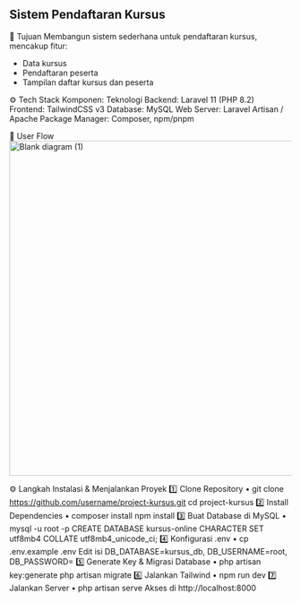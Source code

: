 ## Sistem Pendaftaran Kursus

🎯 Tujuan
Membangun sistem sederhana untuk pendaftaran kursus, mencakup fitur:
- Data kursus
- Pendaftaran peserta
- Tampilan daftar kursus dan peserta

⚙️ Tech Stack
Komponen:    Teknologi
Backend:     Laravel 11 (PHP 8.2)
Frontend:    TailwindCSS v3
Database:    MySQL
Web Server:  Laravel Artisan / Apache
Package Manager: Composer, npm/pnpm

🧠 User Flow
<img width="1745" height="598" alt="Blank diagram (1)" src="https://github.com/user-attachments/assets/ce5f8312-eb91-4a5f-9fc6-37d6324d5b3c" />

⚙️ Langkah Instalasi & Menjalankan Proyek
1️⃣ Clone Repository
•	git clone https://github.com/username/project-kursus.git
cd project-kursus
2️⃣ Install Dependencies
•	composer install
npm install
3️⃣ Buat Database di MySQL
•	mysql -u root -p
CREATE DATABASE kursus-online CHARACTER SET utf8mb4 COLLATE utf8mb4_unicode_ci;
4️⃣ Konfigurasi .env
•	cp .env.example .env
Edit isi DB_DATABASE=kursus_db, DB_USERNAME=root, DB_PASSWORD=
5️⃣ Generate Key & Migrasi Database
•	php artisan key:generate
php artisan migrate
6️⃣ Jalankan Tailwind
•	npm run dev
7️⃣ Jalankan Server
•	php artisan serve
Akses di http://localhost:8000
